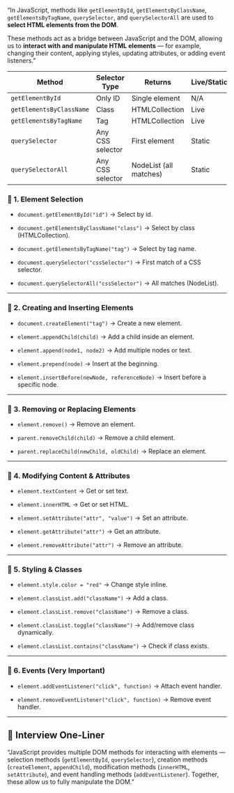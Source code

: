 

“In JavaScript, methods like `getElementById`, `getElementsByClassName`, `getElementsByTagName`, `querySelector`, and `querySelectorAll` are used to **select HTML elements from the DOM**.

These methods act as a bridge between JavaScript and the DOM, allowing us to **interact with and manipulate HTML elements** — for example, changing their content, applying styles, updating attributes, or adding event listeners.”


|Method|Selector Type|Returns|Live/Static|Example|
|---|---|---|---|---|
|`getElementById`|Only ID|Single element|N/A|`document.getElementById("id")`|
|`getElementsByClassName`|Class|HTMLCollection|Live|`document.getElementsByClassName("class")`|
|`getElementsByTagName`|Tag|HTMLCollection|Live|`document.getElementsByTagName("p")`|
|`querySelector`|Any CSS selector|First element|Static|`document.querySelector(".class")`|
|`querySelectorAll`|Any CSS selector|NodeList (all matches)|Static|`document.querySelectorAll("p.class")`|

### 🔹 1. Element Selection

- `document.getElementById("id")` → Select by id.
    
- `document.getElementsByClassName("class")` → Select by class (HTMLCollection).
    
- `document.getElementsByTagName("tag")` → Select by tag name.
    
- `document.querySelector("cssSelector")` → First match of a CSS selector.
    
- `document.querySelectorAll("cssSelector")` → All matches (NodeList).
    

---

### 🔹 2. Creating and Inserting Elements

- `document.createElement("tag")` → Create a new element.
    
- `element.appendChild(child)` → Add a child inside an element.
    
- `element.append(node1, node2)` → Add multiple nodes or text.
    
- `element.prepend(node)` → Insert at the beginning.
    
- `element.insertBefore(newNode, referenceNode)` → Insert before a specific node.
    

---

### 🔹 3. Removing or Replacing Elements

- `element.remove()` → Remove an element.
    
- `parent.removeChild(child)` → Remove a child element.
    
- `parent.replaceChild(newChild, oldChild)` → Replace an element.
    

---

### 🔹 4. Modifying Content & Attributes

- `element.textContent` → Get or set text.
    
- `element.innerHTML` → Get or set HTML.
    
- `element.setAttribute("attr", "value")` → Set an attribute.
    
- `element.getAttribute("attr")` → Get an attribute.
    
- `element.removeAttribute("attr")` → Remove an attribute.
    

---

### 🔹 5. Styling & Classes

- `element.style.color = "red"` → Change style inline.
    
- `element.classList.add("className")` → Add a class.
    
- `element.classList.remove("className")` → Remove a class.
    
- `element.classList.toggle("className")` → Add/remove class dynamically.
    
- `element.classList.contains("className")` → Check if class exists.
    

---

### 🔹 6. Events (Very Important)

- `element.addEventListener("click", function)` → Attach event handler.
    
- `element.removeEventListener("click", function)` → Remove event handler.
    

---

## 🎯 Interview One-Liner

“JavaScript provides multiple DOM methods for interacting with elements — selection methods (`getElementById`, `querySelector`), creation methods (`createElement`, `appendChild`), modification methods (`innerHTML`, `setAttribute`), and event handling methods (`addEventListener`). Together, these allow us to fully manipulate the DOM.”


